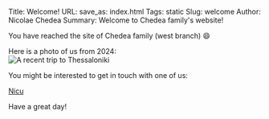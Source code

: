 Title: Welcome!
URL:
save_as: index.html
Tags: static
Slug: welcome
Author: Nicolae Chedea
Summary: Welcome to Chedea family's website!

You have reached the site of Chedea family (west branch) 😄

Here is a photo of us from 2024:  
![A recent trip to Thessaloniki]({static}/images/Salonic.jpg)
<insert here photo>

You might be interested to get in touch with one of us:

[Nicu]({filename}./nicu.md)

Have a great day!
